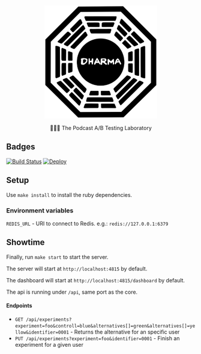 <p align="center">
  <img src="https://raw.githubusercontent.com/feedcast/dharma/master/docs/logo.png" width="300">
  <p align="center">👩🏻‍🔬 The Podcast A/B Testing Laboratory<p>
</p>

## Badges

[![Build Status](https://travis-ci.org/feedcast/dharma.svg?branch=master)](https://travis-ci.org/feedcast/dharma) [![Deploy](https://www.herokucdn.com/deploy/button.svg)](https://heroku.com/deploy)

## Setup

Use `make install` to install the ruby dependencies.

### Environment variables

`REDIS_URL` - URI to connect to Redis. e.g.: `redis://127.0.0.1:6379`

## Showtime

Finally, run `make start` to start the server.

The server will start at `http://localhost:4815` by default.

The dashboard will start at `http://localhost:4815/dashboard` by default.

The api is running under `/api`, same port as the core.

#### Endpoints

* `GET /api/experiments?experiment=foo&controll=blue&alternatives[]=green&alternatives[]=yellow&identifier=0001` - Returns the alternative for an specific user
* `PUT /api/experiments?experiment=foo&identifier=0001` - Finish an experiment for a given user

